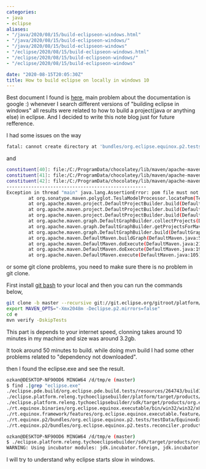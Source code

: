 ```yaml
---
categories:
- java
- eclipse
aliases:
- "/java/2020/08/15/build-eclipseon-windows.html"
- "/java/2020/08/15/build-eclipseon-windows/"
- "/java/2020/08/15/build-eclipseon-windows"
- "/eclipse/2020/08/15/build-eclipseon-windows.html"
- "/eclipse/2020/08/15/build-eclipseon-windows/"
- "/eclipse/2020/08/15/build-eclipseon-windows"

date: "2020-08-15T20:05:30Z"
title: How to build eclipse on locally in windows 10
---
```


Best document I found is [here](https://wiki.eclipse.org/Platform-releng/Platform_Build#Windows), main problem about the documentation is google :) whenever I search different versions of "building eclipse in windows" all results were related to how to build a project(java or anything else) in eclipse. And I decided to write this note blog just for future refference.

I had some issues on the way
```bash
fatal: cannot create directory at 'bundles/org.eclipse.equinox.p2.tests/testData/previousConfigurationFinder/testSuccedingVersion/matchFromSuccedingAndPreccedingWithDifferentPlatfrom/org.eclipse.platform_3.8.0_11111111_linux-gtk-x86_64': Filename too long
```
and
```bash
constituent[40]: file:/C:/ProgramData/chocolatey/lib/maven/apache-maven-3.6.3/lib/wagon-file-3.3.4.jar
constituent[41]: file:/C:/ProgramData/chocolatey/lib/maven/apache-maven-3.6.3/lib/wagon-http-3.3.4-shaded.jar
constituent[42]: file:/C:/ProgramData/chocolatey/lib/maven/apache-maven-3.6.3/lib/wagon-provider-api-3.3.4.jar
---------------------------------------------------
Exception in thread "main" java.lang.AssertionError: pom file must not be null from PolyglotModelManager as per API
        at org.sonatype.maven.polyglot.TeslaModelProcessor.locatePom(TeslaModelProcessor.java:64)
        at org.apache.maven.project.DefaultProjectBuilder.build(DefaultProjectBuilder.java:500)
        at org.apache.maven.project.DefaultProjectBuilder.build(DefaultProjectBuilder.java:414)
        at org.apache.maven.project.DefaultProjectBuilder.build(DefaultProjectBuilder.java:377)
        at org.apache.maven.graph.DefaultGraphBuilder.collectProjects(DefaultGraphBuilder.java:414)
        at org.apache.maven.graph.DefaultGraphBuilder.getProjectsForMavenReactor(DefaultGraphBuilder.java:405)
        at org.apache.maven.graph.DefaultGraphBuilder.build(DefaultGraphBuilder.java:82)
        at org.apache.maven.DefaultMaven.buildGraph(DefaultMaven.java:507)
        at org.apache.maven.DefaultMaven.doExecute(DefaultMaven.java:219)
        at org.apache.maven.DefaultMaven.doExecute(DefaultMaven.java:192)
        at org.apache.maven.DefaultMaven.execute(DefaultMaven.java:105)
```

or some git clone problems, you need to make sure there is no problem in git clone.

First install [git bash](https://git-scm.com/downloads) to your local and then you can run the commands below,
```bash
git clone -b master --recursive git://git.eclipse.org/gitroot/platform/eclipse.platform.releng.aggregator.git e
export MAVEN_OPTS="-Xmx2048m -Declipse.p2.mirrors=false"
cd e
mvn verify -DskipTests
```

This part is depends to your internet speed, clonning takes around 10 minutes in my machine and size was around 3.2gb. 

It took around 50 minutes to build. while doing mvn build I had some other problems related to "dependency not downloaded". 

then I found the eclipse.exe and see the result.
```bash
ozkan@DESKTOP-NF90OD6 MINGW64 /d/tmp/e (master)
$ find .|grep "eclipse.exe"
./eclipse.pde.build/org.eclipse.pde.build.tests/resources/264743/build1/features/ee/bin/win32/win32/x86/eclipse.exe
./eclipse.platform.releng.tychoeclipsebuilder/platform/target/products/org.eclipse.platform.ide/win32/win32/x86_64/eclipse/eclipse.exe
./eclipse.platform.releng.tychoeclipsebuilder/sdk/target/products/org.eclipse.sdk.ide/win32/win32/x86_64/eclipse/eclipse.exe
./rt.equinox.binaries/org.eclipse.equinox.executable/bin/win32/win32/x86_64/eclipse.exe
./rt.equinox.framework/features/org.eclipse.equinox.executable.feature/library/win32/eclipse.exe.manifest
./rt.equinox.p2/bundles/org.eclipse.equinox.p2.tests/testData/EquinoxExecutableActionTest/win/eclipse.exe
./rt.equinox.p2/bundles/org.eclipse.equinox.p2.tests.reconciler.product/target/products/org.eclipse.equinox.p2.reconciler/win32/win32/x86_64/eclipse/eclipse.exe

ozkan@DESKTOP-NF90OD6 MINGW64 /d/tmp/e (master)
$ ./eclipse.platform.releng.tychoeclipsebuilder/sdk/target/products/org.eclipse.sdk.ide/win32/win32/x86_64/eclipse/eclipse.exe
WARNING: Using incubator modules: jdk.incubator.foreign, jdk.incubator.jpackage
```

I will try to understand why eclipse starts slow in windows. 
